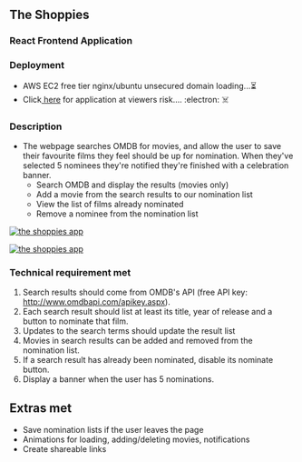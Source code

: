 ## The Shoppies

### React Frontend Application

### Deployment
- AWS EC2 free tier nginx/ubuntu unsecured domain loading...⏳
- Click<a href="http://ec2-3-94-145-160.compute-1.amazonaws.com/"> here</a> for application at viewers risk.... :electron: ☠️

### Description
- The webpage searches OMDB for movies, and allow the user to save their favourite films they feel should be up for nomination. When they've selected 5 nominees they're notified they're finished with a celebration banner.
   -  Search OMDB and display the results (movies only)
   -  Add a movie from the search results to our nomination list
   -  View the list of films already nominated
   -  Remove a nominee from the nomination list


<a href="https://giphy.com/gif/3facxx"><img src="https://media.giphy.com/media/PdmPhMjLbyXKMDQzqG/giphy.gif" title="the shoppies app"/></a>

<a href="https://giphy.com/gif/3facxx"><img src="https://media.giphy.com/media/8Lp2vPJAXVksqQyJ1l/giphy.gif" title="the shoppies app"/></a>

### Technical requirement met
1. Search results should come from OMDB's API (free API key: http://www.omdbapi.com/apikey.aspx).
2. Each search result should list at least its title, year of release and a button to nominate that film.
3. Updates to the search terms should update the result list
4. Movies in search results can be added and removed from the nomination list.
5. If a search result has already been nominated, disable its nominate button.
6. Display a banner when the user has 5 nominations.


## Extras met
- Save nomination lists if the user leaves the page
- Animations for loading, adding/deleting movies, notifications
- Create shareable links


